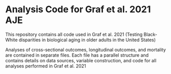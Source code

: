 # Analysis Code for Graf et al. 2021 AJE
This repository contains all code used in Graf et al. 2021 (Testing Black-White disparities in biological aging in older adults in the United States)

Analyses of cross-sectional outcomes, longitudinal outcomes, and mortality are contained in separate files. Each file has a parallel structure and contains details on data sources, variable construction, and code for all analyses performed in Graf et al. 2021
